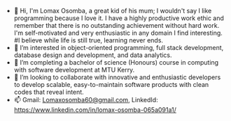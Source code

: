 - 👋 Hi, I'm Lomax Osomba, a great kid of his mum; I wouldn't say I like programming because I love it. I have a highly productive work ethic and remember that there is no outstanding achievement without hard work. I'm self-motivated and very enthusiastic in any domain I find interesting.
     #I believe while life is still true, learning never ends. 
- 👀 I’m interested in object-oriented programming, full stack development, database design and development, and data analytics.
- 🌱 I’m completing a bachelor of science (Honours) course in computing with software development at MTU Kerry.
- 💞️ I’m looking to collaborate with innovative and enthusiastic developers to develop scalable, easy-to-maintain software products with clean codes that reveal intent.
- 📫 Gmail: Lomaxosomba60@gmail.com, LinkedId: https://www.linkedin.com/in/lomax-osomba-065a091a1/
  

<!---
LomaxOS/LomaxOS is a ✨ special ✨ repository because its `README.md` (this file) appears on your GitHub profile.
You can click the Preview link to take a look at your changes.
--->

